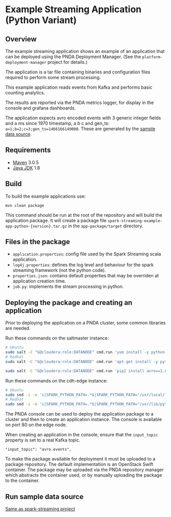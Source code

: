 # Example Streaming Application (Python Variant)

## Overview

The example streaming application shows an example of an application that can be deployed using the PNDA Deployment Manager. (See the `platform-deployment-manager` project for details.)

The application is a tar file containing binaries and configuration files required to perform some stream processing. 

This example application reads events from Kafka and performs basic counting analytics.

The results are reported via the PNDA metrics logger, for display in the console and grafana dashboards.

The application expects avro encoded events with 3 generic integer fields and a ms since 1970 timestamp, a b c and gen_ts:
```a=1;b=2;c=3;gen_ts=1466166149000```. These are generated by the [sample data source](#run-sample-data-source).

## Requirements

* [Maven](https://maven.apache.org/docs/3.0.5/release-notes.html) 3.0.5
* [Java JDK](https://docs.oracle.com/javase/8/docs/technotes/guides/install/install_overview.html) 1.8

## Build

To build the example applications use:

````
mvn clean package
````

This command should be run at the root of the repository and will build the application package. It will create a package file `spark-streaming-example-app-python-{version}.tar.gz` in the `app-package/target` directory.

## Files in the package

- `application.properties`: config file used by the Spark Streaming scala application.
- `log4j.properties`: defines the log level and behaviour for the spark streaming framework (not the python code).
- `properties.json`: contains default properties that may be overriden at application creation time.
- `job.py`: implements the stream processing in python.

## Deploying the package and creating an application

Prior to deploying the application on a PNDA cluster, some common libraries are needed.

Run these commands on the saltmaster instance:

```sh
# Ubuntu
sudo salt -C "G@cloudera:role:DATANODE" cmd.run 'yum install -y python-pip'
# Redhat
sudo salt -C "G@cloudera:role:DATANODE" cmd.run 'apt-get install -y python-pip'

sudo salt -C "G@cloudera:role:DATANODE" cmd.run 'pip2 install avro==1.8.1 requests'
```

Run these commands on the cdh-edge instance:

```sh
# Ubuntu
sudo sed -i -e 's|SPARK_PYTHON_PATH=.*$|SPARK_PYTHON_PATH="/usr/local/lib/python2.7/dist-packages/"|g' /etc/spark/conf.cloudera.spark_on_yarn/spark-env.sh
# Redhat
sudo sed -i -e 's|SPARK_PYTHON_PATH=.*$|SPARK_PYTHON_PATH="/usr/lib/python2.7/site-packages/"|g' /etc/spark/conf.cloudera.spark_on_yarn/spark-env.sh
```

The PNDA console can be used to deploy the application package to a cluster and then to create an application instance. The console is available on port 80 on the edge node.

When creating an application in the console, ensure that the `input_topic` property is set to a real Kafka topic.

```
"input_topic": "avro.events",
``` 

To make the package available for deployment it must be uploaded to a package repository. The default implementation is an OpenStack Swift container. The package may be uploaded via the PNDA repository manager which abstracts the container used, or by manually uploading the package to the container.


## Run sample data source

[Same as spark-streaming project](../spark-streaming/README.md#run-sample-data-source)


